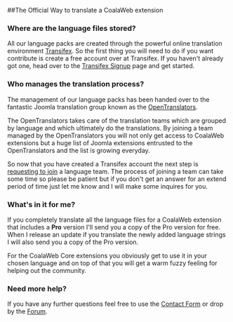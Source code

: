 
##The Official Way to translate a CoalaWeb extension

### Where are the language files stored?

All our language packs are created through the powerful online translation environment [Transifex](https://www.transifex.com). So the first thing you will need to do if you want contribute is create a free account over at Transifex. If you haven't already got one, head over to the [Transifex Signup](https://www.transifex.com/signup) page and get started.

### Who manages the translation process?

The management of our language packs has been handed over to the fantastic Joomla translation group known as the [OpenTranslators](http://opentranslators.org/).

The OpenTranslators takes care of the translation teams which are grouped by language and which ultimately do the translations. By joining a team managed by the OpenTranslators you will not only get access to CoalaWeb extensions but a huge list of Joomla extensions entrusted to the OpenTranslators and the list is growing everyday.

So now that you have created a Transifex account the next step is [requesting to join](https://opentranslators.transifex.com/organization/opentranslators/dashboard/coalaweb-contact) a language team. The process of joining a team can take some time so please be patient but if you don't get an answer for an extend period of time just let me know and I will make some inquires for you.

### What's in it for me?

If you completely translate all the language files for a CoalaWeb extension that includes a **Pro** version I'll send you a copy of the Pro version for free. When I release an update if you translate the newly added language strings I will also send you a copy of the Pro version.

For the CoalaWeb Core extensions you obviously get to use it in your chosen language and on top of that you will get a warm fuzzy feeling for helping out the community.

### Need more help?

If you have any further questions feel free to use the [Contact Form](https://coalaweb.com/support/get-in-touch/contact-us) or drop by the [Forum](https://coalaweb.com/forum).